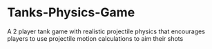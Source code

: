 # Tanks-Physics-Game
A 2 player tank game with realistic projectile physics that encourages players to use projectile motion calculations to aim their shots
